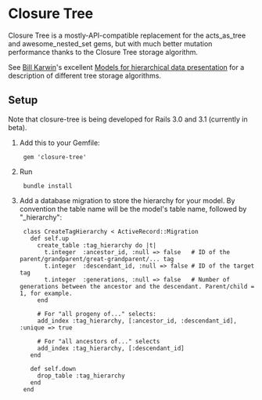 Closure Tree
============

Closure Tree is a mostly-API-compatible replacement for the
acts_as_tree and awesome_nested_set gems, but with much better
mutation performance thanks to the Closure Tree storage algorithm.

See [Bill Karwin](http://karwin.blogspot.com/)'s excellent 
[Models for hierarchical data presentation](http://www.slideshare.net/billkarwin/models-for-hierarchical-data)
for a description of different tree storage algorithms.

## Setup

Note that closure-tree is being developed for Rails 3.0 and 3.1 (currently in beta).

1. Add this to your Gemfile:

        gem 'closure-tree'

2. Run

        bundle install

3. Add a database migration to store the hierarchy for your model. By
convention the table name will be the model's table name, followed by
"_hierarchy":

        class CreateTagHierarchy < ActiveRecord::Migration
          def self.up
            create_table :tag_hierarchy do |t|
              t.integer  :ancestor_id, :null => false   # ID of the parent/grandparent/great-grandparent/... tag
              t.integer  :descendant_id, :null => false # ID of the target tag
              t.integer  :generations, :null => false   # Number of generations between the ancestor and the descendant. Parent/child = 1, for example.
            end

            # For "all progeny of..." selects:
            add_index :tag_hierarchy, [:ancestor_id, :descendant_id], :unique => true

            # For "all ancestors of..." selects
            add_index :tag_hierarchy, [:descendant_id]
          end

          def self.down
            drop_table :tag_hierarchy
          end
        end
